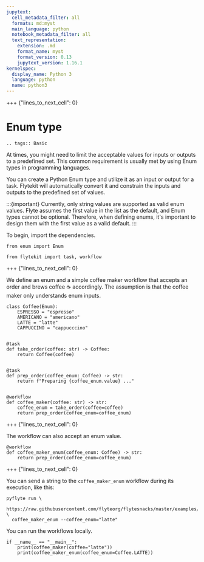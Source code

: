 ```yaml
---
jupytext:
  cell_metadata_filter: all
  formats: md:myst
  main_language: python
  notebook_metadata_filter: all
  text_representation:
    extension: .md
    format_name: myst
    format_version: 0.13
    jupytext_version: 1.16.1
kernelspec:
  display_name: Python 3
  language: python
  name: python3
---
```


+++ {"lines_to_next_cell": 0}

# Enum type

```{eval-rst}
.. tags:: Basic
```

At times, you might need to limit the acceptable values for inputs or outputs to a predefined set.
This common requirement is usually met by using Enum types in programming languages.

You can create a Python Enum type and utilize it as an input or output for a task.
Flytekit will automatically convert it and constrain the inputs and outputs to the predefined set of values.

:::{important}
Currently, only string values are supported as valid enum values.
Flyte assumes the first value in the list as the default, and Enum types cannot be optional.
Therefore, when defining enums, it's important to design them with the first value as a valid default.
:::

To begin, import the dependencies.

```{code-cell}
from enum import Enum

from flytekit import task, workflow
```

+++ {"lines_to_next_cell": 0}

We define an enum and a simple coffee maker workflow that accepts an order and brews coffee ☕️ accordingly.
The assumption is that the coffee maker only understands enum inputs.

```{code-cell}
class Coffee(Enum):
    ESPRESSO = "espresso"
    AMERICANO = "americano"
    LATTE = "latte"
    CAPPUCCINO = "cappucccino"


@task
def take_order(coffee: str) -> Coffee:
    return Coffee(coffee)


@task
def prep_order(coffee_enum: Coffee) -> str:
    return f"Preparing {coffee_enum.value} ..."


@workflow
def coffee_maker(coffee: str) -> str:
    coffee_enum = take_order(coffee=coffee)
    return prep_order(coffee_enum=coffee_enum)
```

+++ {"lines_to_next_cell": 0}

The workflow can also accept an enum value.

```{code-cell}
@workflow
def coffee_maker_enum(coffee_enum: Coffee) -> str:
    return prep_order(coffee_enum=coffee_enum)
```

+++ {"lines_to_next_cell": 0}

You can send a string to the `coffee_maker_enum` workflow during its execution, like this:
```
pyflyte run \
  https://raw.githubusercontent.com/flyteorg/flytesnacks/master/examples/data_types_and_io/data_types_and_io/enum_type.py \
  coffee_maker_enum --coffee_enum="latte"
```

You can run the workflows locally.

```{code-cell}
if __name__ == "__main__":
    print(coffee_maker(coffee="latte"))
    print(coffee_maker_enum(coffee_enum=Coffee.LATTE))
```
